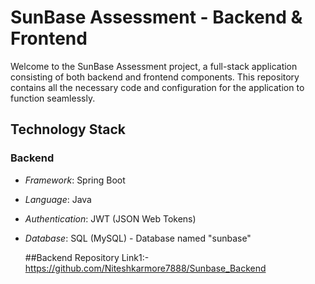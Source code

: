 # SunBase Assessment - Backend & Frontend

Welcome to the SunBase Assessment project, a full-stack application consisting of both backend and frontend components. This repository contains all the necessary code and configuration for the application to function seamlessly.

## Technology Stack

### Backend

- *Framework*: Spring Boot
- *Language*: Java
- *Authentication*: JWT (JSON Web Tokens)
- *Database*: SQL (MySQL) - Database named "sunbase"

  ##Backend Repository Link1:-https://github.com/Niteshkarmore7888/Sunbase_Backend
